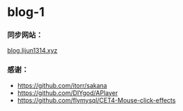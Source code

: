 # blog-1
### 同步网站：
[blog.lijun1314.xyz](https://blog.lijun1314.xyz/)

### 感谢：
- https://github.com/itorr/sakana
- https://github.com/DIYgod/APlayer
- https://github.com/flymysql/CET4-Mouse-click-effects
